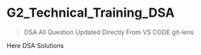 # G2_Technical_Training_DSA

> DSA All Question Updated Directly From VS CODE git-lens

Here DSA Solutions  
